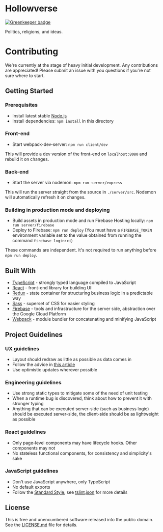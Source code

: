# Hollowverse

[![Greenkeeper badge](https://badges.greenkeeper.io/hollowverse/hollowverse.svg)](https://greenkeeper.io/)

Politics, religions, and ideas.

# Contributing

We're currently at the stage of heavy initial development. Any contributions are appreciated!
Please submit an issue with you questions if you're not sure where to start.

## Getting Started

### Prerequisites

* Install latest stable [Node.js](https://nodejs.org/en/)
* Install dependencies: `npm install` in this directory

### Front-end

* Start webpack-dev-server: `npm run client/dev`

This will provide a dev version of the front-end on `localhost:8080` and rebuild it on changes.

### Back-end

* Start the server via nodemon: `npm run server/express`

This will run the server straight from the source in `./server/src`. Nodemon will automatically refresh it on changes.

### Building in production mode and deploying

* Build assets in production mode and run Firebase Hosting locally: `npm run server/firebase`
* Deploy to Firebase: `npm run deploy` (You must have a `FIREBASE_TOKEN` environment variable set to the value obtained from running the command `firebase login:ci`)

These commands are independent. It's not required to run anything before `npm run deploy`.

## Built With

* [TypeScript](https://www.typescriptlang.org/) - strongly typed language compiled to JavaScript
* [React](https://facebook.github.io/react/) - front-end library for building UI
* [Redux](http://redux.js.org/) - state container for structuring business logic in a predictable way
* [Sass](http://sass-lang.com/) - superset of CSS for easier styling
* [Firebase](https://firebase.google.com/) - tools and infrastructure for the server side, abstraction over the Google Cloud Platform
* [Webpack](https://webpack.github.io/) - module bundler for concatenating and minifying JavaScript

## Project Guidelines

### UX guidelines

* Layout should redraw as little as possible as data comes in
* Follow the advice in [this article](https://goo.gl/1V7aJw)
* Use optimistic updates wherever possible

### Engineering guidelines

* Use strong static types to mitigate some of the need of unit testing
* When a runtime bug is discovered, think about how to prevent it with stronger typing
* Anything that can be executed server-side (such as business logic) should be executed server-side,
the client-side should be as lightweight as possible

### React guidelines

* Only page-level components may have lifecycle hooks. Other components may not
* No stateless functional components, for consistency and simplicity's sake

### JavaScript guidelines

* Don't use JavaScript anywhere, only TypeScript
* No default exports
* Follow the [Standard Style](https://github.com/blakeembrey/tslint-config-standard), see [tslint.json](./tslint.json) for more details

## License

This is free and unencumbered software released into the public domain. See the [LICENSE.md](./LICENSE.md) file for details.
